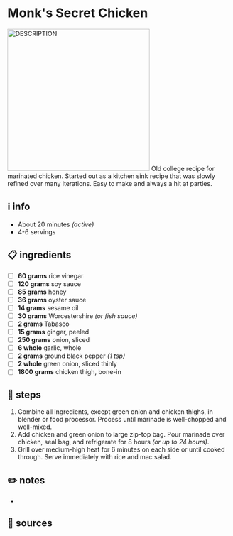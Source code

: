 # Monk's Secret Chicken
<img src="URL" alt="DESCRIPTION" width="320"/>  
Old college recipe for marinated chicken. Started out as a kitchen sink recipe that was slowly refined over many iterations. Easy to make and always a hit at parties.  

## ℹ️ info
* About 20 minutes *(active)*
* 4-6 servings  

## 📋 ingredients
- [ ] **60	grams**	rice vinegar
- [ ] **120	grams**	soy sauce
- [ ] **85	grams**	honey
- [ ] **36	grams**	oyster sauce
- [ ] **14	grams**	sesame oil
- [ ] **30	grams**	Worcestershire *(or fish sauce)*
- [ ] **2	grams**	Tabasco
- [ ] **15	grams**	ginger, peeled
- [ ] **250	grams**	onion, sliced
- [ ] **6	whole**	garlic, whole
- [ ] **2	grams**	ground black pepper *(1 tsp)*
- [ ] **2	whole**	green onion, sliced thinly
- [ ] **1800	grams**	chicken thigh, bone-in

## 🔪 steps
1. Combine all ingredients, except green onion and chicken thighs, in blender or food processor. Process until marinade is well-chopped and well-mixed.
2. Add chicken and green onion to large zip-top bag. Pour marinade over chicken, seal bag, and refrigerate for 8 hours *(or up to 24 hours)*.
3. Grill over medium-high heat for 6 minutes on each side or until cooked through. Serve immediately with rice and mac salad.

## ✏️ notes
* 

## 🔗 sources
